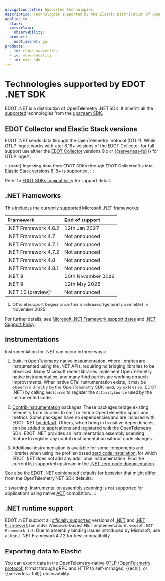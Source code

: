 ```yaml
---
navigation_title: Supported technologies
description: Technologies supported by the Elastic Distribution of OpenTelemetry .NET.
applies_to:
  stack:
  serverless:
    observability:
  product:
    edot_dotnet: ga
products:
  - id: cloud-serverless
  - id: observability
  - id: edot-sdk
---
```


# Technologies supported by EDOT .NET SDK

EDOT .NET is a distribution of OpenTelemetry .NET SDK. It inherits all the [supported](/reference/compatibility/nomenclature.md) technologies from the [upstream SDK](https://github.com/open-telemetry/opentelemetry-dotnet).

## EDOT Collector and Elastic Stack versions

EDOT .NET sends data through the OpenTelemetry protocol (OTLP). While OTLP ingest works with later 8.16+ versions of the EDOT Collector, for full support use either the [EDOT Collector](/reference/edot-collector/index.md) versions 9.x or [{{serverless-full}}](docs-content://deploy-manage/deploy/elastic-cloud/serverless.md) for OTLP ingest.

:::{note}
Ingesting data from EDOT SDKs through EDOT Collector 9.x into Elastic Stack versions 8.18+ is supported.
:::

Refer to [EDOT SDKs compatibility](/reference/compatibility/sdks.md) for support details.

## .NET Frameworks

This includes the currently supported Microsoft .NET frameworks:

| Framework              | End of support      |
|:---------------------- |:------------------- |
| .NET Framework 4.6.2   | 12th Jan 2027       |
| .NET Framework 4.7     | Not announced       |
| .NET Framework 4.7.1   | Not announced       |
| .NET Framework 4.7.2   | Not announced       |
| .NET Framework 4.8     | Not announced       |
| .NET Framework 4.8.1   | Not announced       |
| .NET 8                 | 10th November 2026  |
| .NET 9                 | 12th May 2026       |
| .NET 10 (preview)¹     | Not announced       |

1. Official support begins once this is released (generally available) in November 2025

For further details, see [Microsoft .NET Framework support dates](https://learn.microsoft.com/lifecycle/products/microsoft-net-framework)
and [.NET Support Policy](https://dotnet.microsoft.com/platform/support/policy).

## Instrumentations

Instrumentation for .NET can occur in three ways:

1. Built-in OpenTelemetry native instrumentation, where libraries are instrumented using the .NET APIs, requiring no bridging libraries to be observed. Many Microsoft recent libraries implement OpenTelemetry native instrumentation, and many third parties are working on such improvements. When native OTel instrumentation exists, it may be observed directly by the OpenTelemetry SDK (and, by extension, EDOT .NET) by calling `AddSource` to register the `ActivitySource` used by the instrumented code.

2. [Contrib instrumentation](https://github.com/open-telemetry/opentelemetry-dotnet-contrib) packages. These packages bridge existing telemetry from libraries to emit or enrich OpenTelemetry spans and metrics. Some packages have no dependencies and are included with EDOT .NET [by default](/reference/edot-sdks/dotnet/setup/edot-defaults.md). Others, which bring in transitive dependencies, can be added to applications and registered with the OpenTelemetry SDK. EDOT .NET provides an instrumentation assembly scanning feature to register any contrib instrumentation without code changes.

3. Additional instrumentation is available for some components and libraries when using the profiler-based [zero code installation](/reference/edot-sdks/dotnet/setup/zero-code.md), for which  EDOT .NET does not add any additional instrumentation. Find the current list supported upstream in the [.NET zero-code documentation](https://opentelemetry.io/docs/zero-code/dotnet/instrumentations/).

See also the EDOT .NET [opinionated defaults](/reference/edot-sdks/dotnet/setup/edot-defaults.md) for behavior that might differ from the OpenTelemetry NET SDK defaults.

:::{warning}
Instrumentation assembly scanning is not supported for applications using native [AOT](https://learn.microsoft.com/dotnet/core/deploying/native-aot) compilation.
:::

## .NET runtime support

EDOT .NET support all [officially supported](https://dotnet.microsoft.com/en-us/platform/support/policy) versions of [.NET](https://dotnet.microsoft.com/download/dotnet) and
[.NET Framework](https://dotnet.microsoft.com/download/dotnet-framework) (an older Windows-based .NET implementation), except `.NET Framework 3.5`. Due to assembly binding issues introduced by Microsoft, use at least .NET Framework 4.7.2 for best compatibility.

## Exporting data to Elastic

You can export data in the OpenTelemetry-native [OTLP (OpenTelemetry protocol)](https://opentelemetry.io/docs/specs/otlp) format through gRPC and HTTP to self-managed, {{ech}}, or {{serverless-full}} observability.